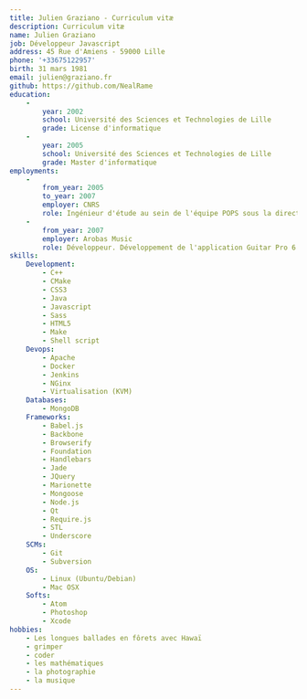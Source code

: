 ```yaml
---
title: Julien Graziano - Curriculum vitæ
description: Curriculum vitæ
name: Julien Graziano
job: Développeur Javascript
address: 45 Rue d'Amiens - 59000 Lille
phone: '+33675122957'
birth: 31 mars 1981
email: julien@graziano.fr
github: https://github.com/NealRame
education:
    -
        year: 2002
        school: Université des Sciences et Technologies de Lille
        grade: License d'informatique
    -
        year: 2005
        school: Université des Sciences et Technologies de Lille
        grade: Master d'informatique
employments:
    -
        from_year: 2005
        to_year: 2007
        employer: CNRS
        role: Ingénieur d'étude au sein de l'équipe POPS sous la direction du professeur David Simplot-Ryl. Développement d'algorithmes de routage pour réseaux de capteurs sans-fils.
    -
        from_year: 2007
        employer: Arobas Music
        role: Développeur. Développement de l'application Guitar Pro 6 et Guitar Pro 7.
skills:
    Development:
        - C++
        - CMake
        - CSS3
        - Java
        - Javascript
        - Sass
        - HTML5
        - Make
        - Shell script
    Devops:
        - Apache
        - Docker
        - Jenkins
        - NGinx
        - Virtualisation (KVM)
    Databases:
        - MongoDB
    Frameworks:
        - Babel.js
        - Backbone
        - Browserify
        - Foundation
        - Handlebars
        - Jade
        - JQuery
        - Marionette
        - Mongoose
        - Node.js
        - Qt
        - Require.js
        - STL
        - Underscore
    SCMs:
        - Git
        - Subversion
    OS:
        - Linux (Ubuntu/Debian)
        - Mac OSX
    Softs:
        - Atom
        - Photoshop
        - Xcode
hobbies:
    - Les longues ballades en fôrets avec Hawaï
    - grimper
    - coder
    - les mathématiques
    - la photographie
    - la musique
---
```

